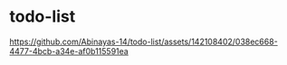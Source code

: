 # todo-list

https://github.com/Abinayas-14/todo-list/assets/142108402/038ec668-4477-4bcb-a34e-af0b115591ea

